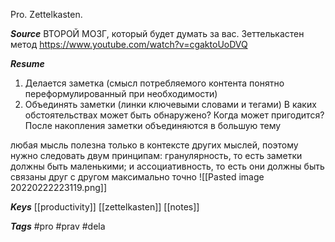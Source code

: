 Pro. Zettelkasten. 

***Source***
ВТОРОЙ МОЗГ, который будет думать за вас. Зеттелькастен метод
https://www.youtube.com/watch?v=cgaktoUoDVQ

***Resume***

1. Делается заметка (смысл потребляемого контента понятно переформулированный при необходимости)
2. Объединять заметки (линки ключевыми словами и тегами)
		В каких обстоятельствах может быть обнаружено?
		Когда может пригодится?
	После накопления заметки объединяются в большую тему
	
любая мысль полезна только в контексте других мыслей, поэтому нужно следовать двум принципам: гранулярность, то есть заметки должны быть маленькими; и ассоциативность, то есть они должны быть связаны друг с другом максимально точно
![[Pasted image 20220222223119.png]]

***Keys*** [[productivity]] [[zettelkasten]] [[notes]]

***Tags*** #pro #prav #dela
